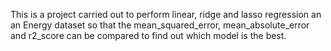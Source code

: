 This is a project carried out to perform linear, ridge and lasso regression an an Energy dataset so that the mean_squared_error, mean_absolute_error and r2_score can be compared to find out which model is the best.
